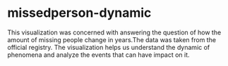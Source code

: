 # missedperson-dynamic
This visualization was concerned with answering the question of how the amount of missing people change in years.The data was taken from the official registry. The visualization helps us understand the dynamic of phenomena and analyze the events that can have impact on it.
